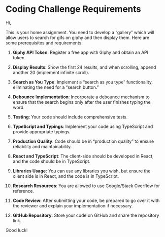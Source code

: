# Coding Challenge Requirements

Hi,

This is your home assignment. You need to develop a “gallery” which will allow users to search for gifs on giphy and then display them. Here are some prerequisites and requirements:

1. **Giphy API Token**: Register a free app with Giphy and obtain an API token.

2. **Display Results**: Show the first 24 results, and when scrolling, append another 20 (implement infinite scroll).

3. **Search as You Type**: Implement a “search as you type” functionality, eliminating the need for a “search button.”

4. **Debounce Implementation**: Incorporate a debounce mechanism to ensure that the search begins only after the user finishes typing the word.

5. **Testing**: Your code should include comprehensive tests.

6. **TypeScript and Typings**: Implement your code using TypeScript and provide appropriate typings.

7. **Production Quality**: Code should be in “production quality” to ensure reliability and maintainability.

8. **React and TypeScript**: The client-side should be developed in React, and the code should be in TypeScript.

9. **Libraries Usage**: You can use any libraries you wish, but ensure the client side is in React, and the code is in TypeScript.

10. **Research Resources**: You are allowed to use Google/Stack Overflow for reference.

11. **Code Review**: After submitting your code, be prepared to go over it with the reviewer and explain your implementation if necessary.

12. **GitHub Repository**: Store your code on GitHub and share the repository link.

Good luck!
